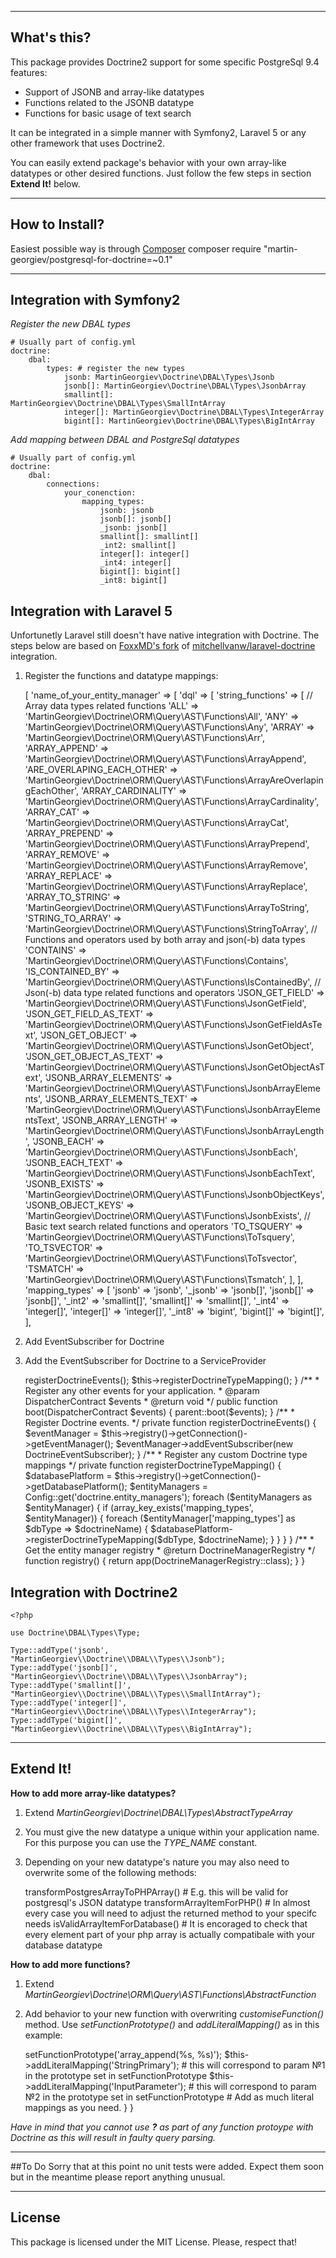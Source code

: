 ----
## What's this?
This package provides Doctrine2 support for some specific PostgreSql 9.4 features:

* Support of JSONB and array-like datatypes
* Functions related to the JSONB datatype
* Functions for basic usage of text search

It can be integrated in a simple manner with Symfony2, Laravel 5 or any other framework that uses Doctrine2.

You can easily extend package's behavior with your own array-like datatypes or other desired functions. Just follow the few steps in section **Extend It!** below.

----
## How to Install?
Easiest possible way is through [Composer](https://getcomposer.org/download/)
   composer require "martin-georgiev/postgresql-for-doctrine=~0.1"

----
## Integration with Symfony2
*Register the new DBAL types*

    # Usually part of config.yml
    doctrine:
        dbal:
            types: # register the new types
                jsonb: MartinGeorgiev\Doctrine\DBAL\Types\Jsonb
                jsonb[]: MartinGeorgiev\Doctrine\DBAL\Types\JsonbArray
                smallint[]: MartinGeorgiev\Doctrine\DBAL\Types\SmallIntArray
                integer[]: MartinGeorgiev\Doctrine\DBAL\Types\IntegerArray
                bigint[]: MartinGeorgiev\Doctrine\DBAL\Types\BigIntArray

*Add mapping between DBAL and PostgreSql datatypes*

    # Usually part of config.yml
    doctrine:
        dbal:
            connections:
                your_conenction:
                    mapping_types:
                        jsonb: jsonb
                        jsonb[]: jsonb[]
                        _jsonb: jsonb[]
                        smallint[]: smallint[]
                        _int2: smallint[]
                        integer[]: integer[]
                        _int4: integer[]
                        bigint[]: bigint[]
                        _int8: bigint[]


## Integration with Laravel 5
Unfortunetly Laravel still doesn't have native integration with Doctrine.
The steps below are based on [FoxxMD's fork](https://github.com/FoxxMD/laravel-doctrine) of [mitchellvanw/laravel-doctrine](https://github.com/mitchellvanw/laravel-doctrine) integration.

1) Register the functions and datatype mappings:

    <?php
    # Usually part of config/doctrine.php

    return [
        'entity_managers' => [
            'name_of_your_entity_manager' => [
                'dql' => [
                    'string_functions' => [
                        // Array data types related functions
                        'ALL' => 'MartinGeorgiev\Doctrine\ORM\Query\AST\Functions\All',
                        'ANY' => 'MartinGeorgiev\Doctrine\ORM\Query\AST\Functions\Any',
                        'ARRAY' => 'MartinGeorgiev\Doctrine\ORM\Query\AST\Functions\Arr',
                        'ARRAY_APPEND' => 'MartinGeorgiev\Doctrine\ORM\Query\AST\Functions\ArrayAppend',
                        'ARE_OVERLAPING_EACH_OTHER' => 'MartinGeorgiev\Doctrine\ORM\Query\AST\Functions\ArrayAreOverlapingEachOther',
                        'ARRAY_CARDINALITY' => 'MartinGeorgiev\Doctrine\ORM\Query\AST\Functions\ArrayCardinality',
                        'ARRAY_CAT' => 'MartinGeorgiev\Doctrine\ORM\Query\AST\Functions\ArrayCat',
                        'ARRAY_PREPEND' => 'MartinGeorgiev\Doctrine\ORM\Query\AST\Functions\ArrayPrepend',
                        'ARRAY_REMOVE' => 'MartinGeorgiev\Doctrine\ORM\Query\AST\Functions\ArrayRemove',
                        'ARRAY_REPLACE' => 'MartinGeorgiev\Doctrine\ORM\Query\AST\Functions\ArrayReplace',
                        'ARRAY_TO_STRING' => 'MartinGeorgiev\Doctrine\ORM\Query\AST\Functions\ArrayToString',
                        'STRING_TO_ARRAY' => 'MartinGeorgiev\Doctrine\ORM\Query\AST\Functions\StringToArray',

                        // Functions and operators used by both array and json(-b) data types
                        'CONTAINS' => 'MartinGeorgiev\Doctrine\ORM\Query\AST\Functions\Contains',
                        'IS_CONTAINED_BY' => 'MartinGeorgiev\Doctrine\ORM\Query\AST\Functions\IsContainedBy',

                        // Json(-b) data type related functions and operators
                        'JSON_GET_FIELD' => 'MartinGeorgiev\Doctrine\ORM\Query\AST\Functions\JsonGetField',
                        'JSON_GET_FIELD_AS_TEXT' => 'MartinGeorgiev\Doctrine\ORM\Query\AST\Functions\JsonGetFieldAsText',
                        'JSON_GET_OBJECT' => 'MartinGeorgiev\Doctrine\ORM\Query\AST\Functions\JsonGetObject',
                        'JSON_GET_OBJECT_AS_TEXT' => 'MartinGeorgiev\Doctrine\ORM\Query\AST\Functions\JsonGetObjectAsText',
                        'JSONB_ARRAY_ELEMENTS' => 'MartinGeorgiev\Doctrine\ORM\Query\AST\Functions\JsonbArrayElements',
                        'JSONB_ARRAY_ELEMENTS_TEXT' => 'MartinGeorgiev\Doctrine\ORM\Query\AST\Functions\JsonbArrayElementsText',
                        'JSONB_ARRAY_LENGTH' => 'MartinGeorgiev\Doctrine\ORM\Query\AST\Functions\JsonbArrayLength',
                        'JSONB_EACH' => 'MartinGeorgiev\Doctrine\ORM\Query\AST\Functions\JsonbEach',
                        'JSONB_EACH_TEXT' => 'MartinGeorgiev\Doctrine\ORM\Query\AST\Functions\JsonbEachText',
                        'JSONB_EXISTS' => 'MartinGeorgiev\Doctrine\ORM\Query\AST\Functions\JsonbObjectKeys',
                        'JSONB_OBJECT_KEYS' => 'MartinGeorgiev\Doctrine\ORM\Query\AST\Functions\JsonbExists',

                        // Basic text search related functions and operators
                        'TO_TSQUERY' => 'MartinGeorgiev\Doctrine\ORM\Query\AST\Functions\ToTsquery',
                        'TO_TSVECTOR' => 'MartinGeorgiev\Doctrine\ORM\Query\AST\Functions\ToTsvector',
                        'TSMATCH' => 'MartinGeorgiev\Doctrine\ORM\Query\AST\Functions\Tsmatch',
                    ],
                ],
                'mapping_types' => [
                    'jsonb' => 'jsonb',
                    '_jsonb' => 'jsonb[]',
                    'jsonb[]' => 'jsonb[]',
                    '_int2' => 'smallint[]',
                    'smallint[]' => 'smallint[]',
                    '_int4' => 'integer[]',
                    'integer[]' => 'integer[]',
                    '_int8' => 'bigint',
                    'bigint[]' => 'bigint[]',
                ],

2) Add EventSubscriber for Doctrine

    <?php

    namespace Acme\Handlers\Events;

    use Doctrine\Common\EventSubscriber as Subscriber;
    use Doctrine\DBAL\DBALException;
    use Doctrine\DBAL\Event\ConnectionEventArgs;
    use Doctrine\DBAL\Events;
    use Doctrine\DBAL\Types\Type;

    class DoctrineEventSubscriber implements Subscriber
    {
        /**
         * @return array
         */
        public function getSubscribedEvents()
        {
            return [
                Events::postConnect,
            ];
        }

        /**
         * @param ConnectionEventArgs $args
         * @throws DBALException
         */
        public function postConnect(ConnectionEventArgs $args)
        {
            Type::addType('jsonb', "\MartinGeorgiev\Doctrine\DBAL\Types\Jsonb");
            Type::addType('jsonb[]', "\MartinGeorgiev\Doctrine\DBAL\Types\JsonbArray");
            Type::addType('bigint[]', "\MartinGeorgiev\Doctrine\DBAL\Types\BigIntArray");
            Type::addType('integer[]', "\MartinGeorgiev\Doctrine\DBAL\Types\IntegerArray");
            Type::addType('smallint[]', "\MartinGeorgiev\Doctrine\DBAL\Types\SmallIntArray");
        }
    }

3) Add the EventSubscriber for Doctrine to a ServiceProvider

    <?php

    namespace Acme\Providers;

    use Config;
    use Illuminate\Contracts\Events\Dispatcher as DispatcherContract;
    use Illuminate\Foundation\Support\Providers\EventServiceProvider as ServiceProvider;
    use Doctrine\Common\Persistence\ManagerRegistry as DoctrineManagerRegistry;
    use Acme\Handlers\Events\DoctrineEventSubscriber;

    /**
     * Class EventServiceProvider
     * @package Quantum\Providers
     */
    class EventServiceProvider extends ServiceProvider
    {
        /**
         * Register Doctrine Events as well.
         */
        public function register()
        {
            $this->registerDoctrineEvents();
            $this->registerDoctrineTypeMapping();
        }

        /**
         * Register any other events for your application.
         * @param DispatcherContract $events
         * @return void
         */
        public function boot(DispatcherContract $events)
        {
            parent::boot($events);
        }

        /**
         * Register Doctrine events.
         */
        private function registerDoctrineEvents()
        {
            $eventManager = $this->registry()->getConnection()->getEventManager();
            $eventManager->addEventSubscriber(new DoctrineEventSubscriber);
        }

        /**
         * Register any custom Doctrine type mappings
         */
        private function registerDoctrineTypeMapping()
        {
            $databasePlatform = $this->registry()->getConnection()->getDatabasePlatform();
            $entityManagers = Config::get('doctrine.entity_managers');
            foreach ($entityManagers as $entityManager) {
                if (array_key_exists('mapping_types', $entityManager)) {
                    foreach ($entityManager['mapping_types'] as $dbType => $doctrineName) {
                        $databasePlatform->registerDoctrineTypeMapping($dbType, $doctrineName);
                    }
                }
            }
        }

        /**
         * Get the entity manager registry
         * @return DoctrineManagerRegistry
         */
        function registry()
        {
            return app(DoctrineManagerRegistry::class);
        }
    }


## Integration with Doctrine2
    <?php

    use Doctrine\DBAL\Types\Type;

    Type::addType('jsonb', "MartinGeorgiev\\Doctrine\\DBAL\\Types\\Jsonb");
    Type::addType('jsonb[]', "MartinGeorgiev\\Doctrine\\DBAL\\Types\\JsonbArray");
    Type::addType('smallint[]', "MartinGeorgiev\\Doctrine\\DBAL\\Types\\SmallIntArray");
    Type::addType('integer[]', "MartinGeorgiev\\Doctrine\\DBAL\\Types\\IntegerArray");
    Type::addType('bigint[]', "MartinGeorgiev\\Doctrine\\DBAL\\Types\\BigIntArray");

----
## Extend It!

**How to add more array-like datatypes?**

1) Extend *MartinGeorgiev\Doctrine\DBAL\Types\AbstractTypeArray*

2) You must give the new datatype a unique within your application name. For this purpose you can use the *TYPE_NAME* constant.

3) Depending on your new datatype's nature you may also need to overwrite some of the following methods:

    transformPostgresArrayToPHPArray() # E.g. this will be valid for postgresql's JSON datatype
    transformArrayItemForPHP() # In almost every case you will need to adjust the returned method to your specifc needs
    isValidArrayItemForDatabase() # It is encoraged to check that every element part of your php array is actually compatibale with your database datatype

**How to add more functions?**

1) Extend *MartinGeorgiev\Doctrine\ORM\Query\AST\Functions\AbstractFunction*

2) Add behavior to your new function with overwriting *customiseFunction()* method. Use *setFunctionPrototype()* and *addLiteralMapping()* as in this example:

    <?php

    namespace MartinGeorgiev\Doctrine\ORM\Query\AST\Functions;

    class ArrayAppend extends AbstractFunction
    {
        protected function customiseFunction()
        {
            $this->setFunctionPrototype('array_append(%s, %s)');
            $this->addLiteralMapping('StringPrimary'); # this will correspond to param №1 in the prototype set in setFunctionPrototype
            $this->addLiteralMapping('InputParameter'); # this will correspond to param №2 in the prototype set in setFunctionPrototype
            # Add as much literal mappings as you need.
        }
    }

*Have in mind that you cannot use **?** as part of any function protoype with Doctrine as this will result in faulty query parsing.*


----
##To Do
Sorry that at this point no unit tests were added. Expect them soon but in the meantime please report anything unusual.

----
## License
This package is licensed under the MIT License. Please, respect that!